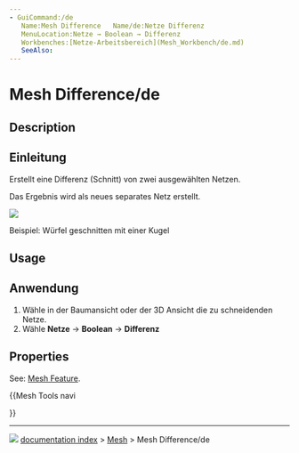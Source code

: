 ```yaml
---
- GuiCommand:/de
   Name:Mesh Difference   Name/de:Netze Differenz
   MenuLocation:Netze → Boolean → Differenz
   Workbenches:[Netze-Arbeitsbereich](Mesh_Workbench/de.md)
   SeeAlso:
---
```


# Mesh Difference/de


</div>

## Description


<div class="mw-translate-fuzzy">

## Einleitung

Erstellt eine Differenz (Schnitt) von zwei ausgewählten Netzen.


</div>


<div class="mw-translate-fuzzy">

Das Ergebnis wird als neues separates Netz erstellt.


</div>

![](images/Mesh_Difference_example.png )


<div class="mw-translate-fuzzy">

Beispiel: Würfel geschnitten mit einer Kugel


</div>

## Usage


<div class="mw-translate-fuzzy">

## Anwendung

1.  Wähle in der Baumansicht oder der 3D Ansicht die zu schneidenden Netze.
2.  Wähle **Netze** → **Boolean** → **Differenz**


</div>

## Properties

See: [Mesh Feature](Mesh_Feature.md).


<div class="mw-translate-fuzzy">





</div>


{{Mesh Tools navi

}}



---
![](images/Right_arrow.png) [documentation index](../README.md) > [Mesh](Mesh_Workbench.md) > Mesh Difference/de
